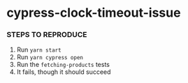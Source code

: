 # cypress-clock-timeout-issue

### STEPS TO REPRODUCE

1. Run `yarn start`
2. Run `yarn cypress open`
3. Run the `fetching-products` tests
4. It fails, though it should succeed
